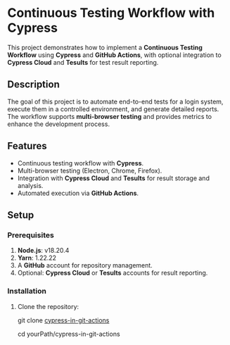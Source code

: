 # **Continuous Testing Workflow with Cypress**

This project demonstrates how to implement a **Continuous Testing Workflow** using **Cypress** and **GitHub Actions**, with optional integration to **Cypress Cloud** and **Tesults** for test result reporting.

## **Description**
The goal of this project is to automate end-to-end tests for a login system, execute them in a controlled environment, and generate detailed reports. The workflow supports **multi-browser testing** and provides metrics to enhance the development process.

## **Features**
- Continuous testing workflow with **Cypress**.
- Multi-browser testing (Electron, Chrome, Firefox).
- Integration with **Cypress Cloud** and **Tesults** for result storage and analysis.
- Automated execution via **GitHub Actions**.

## **Setup**
### **Prerequisites**
1. **Node.js**: v18.20.4
2. **Yarn**: 1.22.22
3. A **GitHub** account for repository management.
4. Optional: **Cypress Cloud** or **Tesults** accounts for result reporting.

### **Installation**
1. Clone the repository:
   
   git clone [cypress-in-git-actions](https://github.com/felipeam10/cypress-in-git-actions)
   
   cd yourPath/cypress-in-git-actions